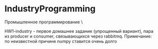 # IndustryProgramming
Промышленное программирование \

HW1-industry - первое домашнее задание (упрощенный вариант), пара из producer и consumer, связывающихся через rabbitmq.
Примечание: по неизвестной причине numpy ставится очень долго
